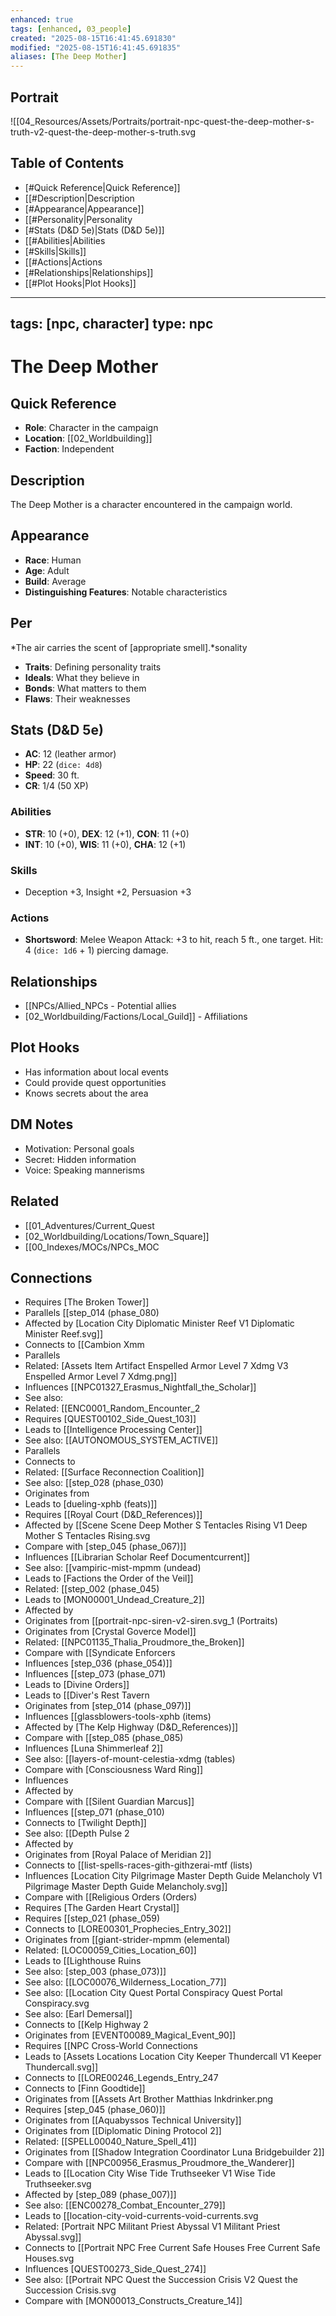 ```yaml
---
enhanced: true
tags: [enhanced, 03_people]
created: "2025-08-15T16:41:45.691830"
modified: "2025-08-15T16:41:45.691835"
aliases: [The Deep Mother]
---
```


## Portrait
![[04_Resources/Assets/Portraits/portrait-npc-quest-the-deep-mother-s-truth-v2-quest-the-deep-mother-s-truth.svg

## Table of Contents
- [#Quick Reference|Quick Reference]]
- [[#Description|Description
- [#Appearance|Appearance]]
- [[#Personality|Personality
- [#Stats (D&D 5e)|Stats (D&D 5e)]]
- [[#Abilities|Abilities
- [#Skills|Skills]]
- [[#Actions|Actions
- [#Relationships|Relationships]]
- [[#Plot Hooks|Plot Hooks]]

---
tags: [npc, character]
type: npc
---

# The Deep Mother

## Quick Reference
- **Role**: Character in the campaign
- **Location**: [[02_Worldbuilding]]
- **Faction**: Independent

## Description
The Deep Mother is a character encountered in the campaign world.

## Appearance
- **Race**: Human
- **Age**: Adult
- **Build**: Average
- **Distinguishing Features**: Notable characteristics

## Per
*The air carries the scent of [appropriate smell].*sonality
- **Traits**: Defining personality traits
- **Ideals**: What they believe in
- **Bonds**: What matters to them
- **Flaws**: Their weaknesses

## Stats (D&D 5e)
- **AC**: 12 (leather armor)
- **HP**: 22 (`dice: 4d8`)
- **Speed**: 30 ft.
- **CR**: 1/4 (50 XP)

### Abilities
- **STR**: 10 (+0), **DEX**: 12 (+1), **CON**: 11 (+0)
- **INT**: 10 (+0), **WIS**: 11 (+0), **CHA**: 12 (+1)

### Skills
- Deception +3, Insight +2, Persuasion +3

### Actions
- **Shortsword**: Melee Weapon Attack: +3 to hit, reach 5 ft., one target. Hit: 4 (`dice: 1d6` + 1) piercing damage.

## Relationships
- [[NPCs/Allied_NPCs - Potential allies
- [02_Worldbuilding/Factions/Local_Guild]] - Affiliations

## Plot Hooks
- Has information about local events
- Could provide quest opportunities
- Knows secrets about the area

## DM Notes
- Motivation: Personal goals
- Secret: Hidden information
- Voice: Speaking mannerisms

## Related
- [[01_Adventures/Current_Quest
- [02_Worldbuilding/Locations/Town_Square]]
- [[00_Indexes/MOCs/NPCs_MOC

## Connections

- Requires [The Broken Tower]]
- Parallels [[step_014 (phase_080)
- Affected by [Location City Diplomatic Minister Reef V1 Diplomatic Minister Reef.svg]]
- Connects to [[Cambion Xmm
- Parallels
- Related: [Assets Item Artifact Enspelled Armor Level 7 Xdmg V3 Enspelled Armor Level 7 Xdmg.png]]
- Influences [[NPC01327_Erasmus_Nightfall_the_Scholar]]
- See also:
- Related: [[ENC0001_Random_Encounter_2
- Requires [QUEST00102_Side_Quest_103]]
- Leads to [[Intelligence Processing Center]]
- See also: [[AUTONOMOUS_SYSTEM_ACTIVE]]
- Parallels
- Connects to
- Related: [[Surface Reconnection Coalition]]
- See also: [[step_028 (phase_030)
- Originates from
- Leads to [dueling-xphb (feats)]]
- Requires [[Royal Court (D&D_References)]]
- Affected by [[Scene Scene Deep Mother S Tentacles Rising V1 Deep Mother S Tentacles Rising.svg
- Compare with [step_045 (phase_067)]]
- Influences [[Librarian Scholar Reef Documentcurrent]]
- See also: [[vampiric-mist-mpmm (undead)
- Leads to [Factions the Order of the Veil]]
- Related: [[step_002 (phase_045)
- Leads to [MON00001_Undead_Creature_2]]
- Affected by
- Originates from [[portrait-npc-siren-v2-siren.svg_1 (Portraits)
- Originates from [Crystal Goverce Model]]
- Related: [[NPC01135_Thalia_Proudmore_the_Broken]]
- Compare with [[Syndicate Enforcers
- Influences [step_036 (phase_054)]]
- Influences [[step_073 (phase_071)
- Leads to [Divine Orders]]
- Leads to [[Diver's Rest Tavern
- Originates from [step_014 (phase_097)]]
- Influences [[glassblowers-tools-xphb (items)
- Affected by [The Kelp Highway (D&D_References)]]
- Compare with [[step_085 (phase_085)
- Influences [Luna Shimmerleaf 2]]
- See also: [[layers-of-mount-celestia-xdmg (tables)
- Compare with [Consciousness Ward Ring]]
- Influences
- Affected by
- Compare with [[Silent Guardian Marcus]]
- Influences [[step_071 (phase_010)
- Connects to [Twilight Depth]]
- See also: [[Depth Pulse 2
- Affected by
- Originates from [Royal Palace of Meridian 2]]
- Connects to [[list-spells-races-gith-githzerai-mtf (lists)
- Influences [Location City Pilgrimage Master Depth Guide Melancholy V1 Pilgrimage Master Depth Guide Melancholy.svg]]
- Compare with [[Religious Orders (Orders)
- Requires [The Garden Heart Crystal]]
- Requires [[step_021 (phase_059)
- Connects to [LORE00301_Prophecies_Entry_302]]
- Originates from [[giant-strider-mpmm (elemental)
- Related: [LOC00059_Cities_Location_60]]
- Leads to [[Lighthouse Ruins
- See also: [step_003 (phase_073)]]
- See also: [[LOC00076_Wilderness_Location_77]]
- See also: [[Location City Quest Portal Conspiracy Quest Portal Conspiracy.svg
- See also: [Earl Demersal]]
- Connects to [[Kelp Highway 2
- Originates from [EVENT00089_Magical_Event_90]]
- Requires [[NPC Cross-World Connections
- Leads to [Assets Locations Location City Keeper Thundercall V1 Keeper Thundercall.svg]]
- Connects to [[LORE00246_Legends_Entry_247
- Connects to [Finn Goodtide]]
- Originates from [[Assets Art Brother Matthias Inkdrinker.png
- Requires [step_045 (phase_060)]]
- Originates from [[Aquabyssos Technical University]]
- Originates from [[Diplomatic Dining Protocol 2]]
- Related: [[SPELL00040_Nature_Spell_41]]
- Originates from [[Shadow Integration Coordinator Luna Bridgebuilder 2]]
- Compare with [[NPC00956_Erasmus_Proudmore_the_Wanderer]]
- Leads to [[Location City Wise Tide Truthseeker V1 Wise Tide Truthseeker.svg
- Affected by [step_089 (phase_007)]]
- See also: [[ENC00278_Combat_Encounter_279]]
- Leads to [[location-city-void-currents-void-currents.svg
- Related: [Portrait NPC Militant Priest Abyssal V1 Militant Priest Abyssal.svg]]
- Connects to [[Portrait NPC Free Current Safe Houses Free Current Safe Houses.svg
- Influences [QUEST00273_Side_Quest_274]]
- See also: [[Portrait NPC Quest the Succession Crisis V2 Quest the Succession Crisis.svg
- Compare with [MON00013_Constructs_Creature_14]]